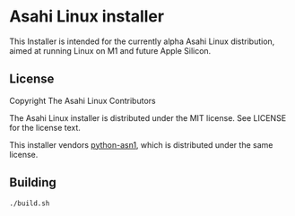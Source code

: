 # Asahi Linux installer

This Installer is intended for the currently alpha Asahi Linux distribution, aimed at running Linux on M1 and future Apple Silicon.



## License

Copyright The Asahi Linux Contributors

The Asahi Linux installer is distributed under the MIT license. See LICENSE for the license text.

This installer vendors [python-asn1](https://github.com/andrivet/python-asn1), which is distributed under the same license.

## Building

`./build.sh`

